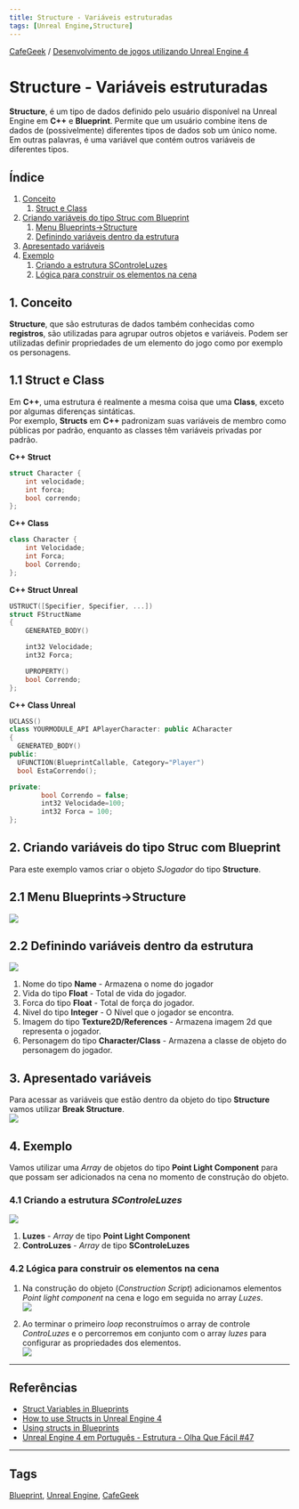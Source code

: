 ```yaml
---
title: Structure - Variáveis estruturadas
tags: [Unreal Engine,Structure]
---
```


[CafeGeek](https://myerco.github.io/unreal-engine)  / [Desenvolvimento de jogos utilizando Unreal Engine 4](https://myerco.github.io/unreal-engine/unreal.html)

# Structure - Variáveis estruturadas
**Structure**, é um tipo de dados definido pelo usuário disponível na Unreal Engine em **C++** e **Blueprint**. Permite que um usuário combine itens de dados de (possivelmente) diferentes tipos de dados sob um único nome. Em outras palavras, é uma variável que contém outros variáveis de diferentes tipos.


## Índice
1. [Conceito](#1)
    1. [Struct e Class](#11)
1. [Criando variáveis do tipo Struc com Blueprint](#2)
    1. [Menu Blueprints->Structure](#21)
    1. [Definindo variáveis dentro da estrutura](#22)
1. [Apresentado variáveis](#3)    
1. [Exemplo](#4)    
    1. [Criando a estrutura SControleLuzes](#41)
    1. [Lógica para construir os elementos na cena](#42)

<a name="1"></a>
## 1. Conceito
**Structure**, que são estruturas de dados também conhecidas como **registros**, são utilizadas para agrupar outros objetos e variáveis. Podem ser utilizadas definir propriedades de um elemento do jogo como por exemplo os personagens.

<a name="11"></a>
## 1.1 Struct e Class
Em **C++**, uma estrutura é realmente a mesma coisa que uma **Class**, exceto por algumas diferenças sintáticas.  
Por exemplo, **Structs** em **C++** padronizam suas variáveis de membro como públicas por padrão, enquanto as classes têm variáveis privadas por padrão.

**C++ Struct**
```cpp
struct Character {
    int velocidade;
    int forca;
    bool correndo;
};
```

**C++ Class**
```cpp
class Character {
    int Velocidade;
    int Forca;
    bool Correndo;
};
```

**C++ Struct Unreal**
```cpp
USTRUCT([Specifier, Specifier, ...])
struct FStructName
{
    GENERATED_BODY()

    int32 Velocidade;
    int32 Forca;

    UPROPERTY()
    bool Correndo;
};
```

**C++ Class Unreal**
```cpp
UCLASS()
class YOURMODULE_API APlayerCharacter: public ACharacter
{
  GENERATED_BODY()
public:
  UFUNCTION(BlueprintCallable, Category="Player")
  bool EstaCorrendo();

private:
        bool Correndo = false;
        int32 Velocidade=100;
        int32 Forca = 100;
};
```
<a name="2"></a>
## 2. Criando variáveis do tipo Struc com Blueprint
Para este exemplo vamos criar o objeto *SJogador* do tipo **Structure**.

<a name="21"></a>
## 2.1 Menu Blueprints->Structure
![](../imagens/estruturas/blueprint_menu_structure.png)

<a name="22"></a>
## 2.2 Definindo variáveis dentro da estrutura
![](../imagens/estruturas/blueprint_variable.png)
1. Nome do tipo **Name** - Armazena o nome do jogador
1. Vida do tipo **Float** - Total de vida do jogador.
1. Forca do tipo **Float** - Total de força do jogador.
1. Nivel do tipo **Integer** - O Nível que o jogador se encontra.
1. Imagem do tipo **Texture2D/References** - Armazena imagem 2d que representa o jogador.
1. Personagem do tipo **Character/Class** - Armazena a classe de objeto do personagem do jogador.

<a name="3"></a>
## 3. Apresentado variáveis  
Para acessar as variáveis que estão dentro da objeto do tipo **Structure** vamos utilizar **Break Structure**.  
![](../imagens/estruturas/blueprint_break_structure.png)

<a name="4"></a>
## 4. Exemplo
Vamos utilizar uma *Array* de objetos do tipo **Point Light Component** para que possam ser adicionados na cena no momento de construção do objeto.

<a name="41"></a>
### 4.1 Criando a estrutura *SControleLuzes*
![](../imagens/estruturas/blueprint_variable_2.png)  
1. **Luzes** - *Array* de tipo **Point Light Component**
1. **ControLuzes** - *Array* de tipo **SControleLuzes**

<a name="42"></a>
### 4.2 Lógica para construir os elementos na cena

1. Na construção do objeto (*Construction Script*) adicionamos elementos *Point light component* na cena e logo em seguida no array *Luzes*.    
![](../imagens/estruturas/blueprint_loop_array_structures.png)  

1. Ao terminar o primeiro *loop* reconstruímos o array de controle *ControLuzes* e o percorremos em conjunto com o array *luzes* para configurar as propriedades dos elementos.  
![](../imagens/estruturas/blueprint_loop_set_struct.png)  

***

## Referências
- [Struct Variables in Blueprints](https://docs.unrealengine.com/en-US/ProgrammingAndScripting/Blueprints/UserGuide/Variables/Structs/index.html)
- [How to use Structs in Unreal Engine 4](https://couchlearn.com/how-to-use-structs-in-unreal-engine-4/)
- [Using structs in Blueprints ](https://romeroblueprints.blogspot.com/2015/08/using-structs-in-blueprints.html)
- [Unreal Engine 4 em Português - Estrutura - Olha Que Fácil #47](https://www.youtube.com/watch?v=IWAhdY6Vlzo)
***
## Tags
[Blueprint](https://myerco.github.io/unreal-engine/ue4_blueprint/blueprint.html), [Unreal Engine](https://myerco.github.io/unreal-engine/unreal.html), [CafeGeek](https://myerco.github.io/unreal-engine/)
